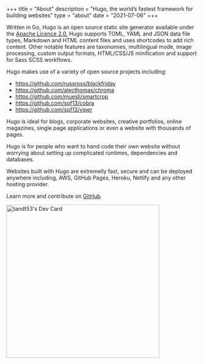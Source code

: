 +++
title = "About"
description = "Hugo, the world’s fastest framework for building websites"
type = "about"
date = "2021-07-06"
+++
<!-- adsense = "{{ partial \"service/google-adsense\" . }}" -->
Written in Go, Hugo is an open source static site generator available under the [Apache Licence 2.0.](https://github.com/gohugoio/hugo/blob/master/LICENSE) Hugo supports TOML, YAML and JSON data file types, Markdown and HTML content files and uses shortcodes to add rich content. Other notable features are taxonomies, multilingual mode, image processing, custom output formats, HTML/CSS/JS minification and support for Sass SCSS workflows.

Hugo makes use of a variety of open source projects including:

* https://github.com/russross/blackfriday
* https://github.com/alecthomas/chroma
* https://github.com/muesli/smartcrop
* https://github.com/spf13/cobra
* https://github.com/spf13/viper

Hugo is ideal for blogs, corporate websites, creative portfolios, online magazines, single page applications or even a website with thousands of pages.

Hugo is for people who want to hand code their own website without worrying about setting up complicated runtimes, dependencies and databases.

Websites built with Hugo are extremelly fast, secure and can be deployed anywhere including, AWS, GitHub Pages, Heroku, Netlify and any other hosting provider.

Learn more and contribute on [GitHub](https://github.com/gohugoio).

<a href="https://app.daily.dev/tandt53"><img src="https://api.daily.dev/devcards/6f0e245722d7472ba7e49475455b3551.png?r=nzm" width="400" alt="tandt53's Dev Card"/></a>

